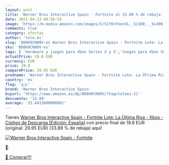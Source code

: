 ```yaml
---
layout: post
title: 'Warner Bros Interactive Spain - Fortnite al 33.89 % de rebaja'
date: 2021-04-13 09:56:59
image: 'https://m.media-amazon.com/images/I/51Y0+hSon3L._SL500_._SL400_.jpg'
comments: true
category: ofertas
author: 'tole.es'
slug: 'B08H9CKW9V-es Warner Bros Interactive Spain - Fortnite Lote: La Última...'
sku: 'B08H9CKW9V-es'
tags: [ 'Hardware y juegos para Xbox Series X y S','Juegos para Xbox Series X y S','Videojuegos','warner bros interactive spain','xbox', ]
actualPrice: 19.8 EUR
currency: EUR
price: 19.8
comparePrice: 29.95 EUR
prodname: 'Warner Bros Interactive Spain - Fortnite Lote: La Última Risa - Xbox - Código de Descarga [Edición: España]'
country: 'es'
flag: '🇪🇸'
brand: 'Warner Bros Interactive Spain'
buyurl: 'https://www.amazon.es/dp/B08H9CKW9V/?tag=tolees-21'
descuento: '33.89'
average: '25.8413000000001'
---
```


Tienes [Warner Bros Interactive Spain - Fortnite Lote: La Última Risa - Xbox - Código de Descarga [Edición: España]](https://www.amazon.es/dp/B08H9CKW9V/?tag=tolees-21) con precio final de  19.8 EUR (original: 29.95 EUR) (33.89 %  de rebaja) aqui!

[![Warner Bros Interactive Spain - Fortnite](https://m.media-amazon.com/images/I/51Y0+hSon3L._SL500_._SL400_.jpg)](https://www.amazon.es/dp/B08H9CKW9V/?tag=tolees-21)

🔎:


[🛒 Comprar!!!](https://www.amazon.es/dp/B08H9CKW9V/?tag=tolees-21)
